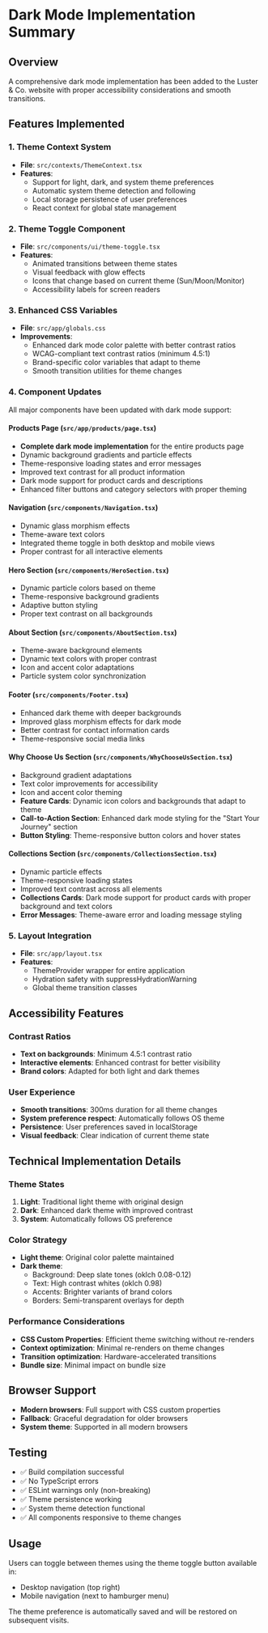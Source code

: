 # Dark Mode Implementation Summary

## Overview
A comprehensive dark mode implementation has been added to the Luster & Co. website with proper accessibility considerations and smooth transitions.

## Features Implemented

### 1. Theme Context System
- **File**: `src/contexts/ThemeContext.tsx`
- **Features**:
  - Support for light, dark, and system theme preferences
  - Automatic system theme detection and following
  - Local storage persistence of user preferences
  - React context for global state management

### 2. Theme Toggle Component
- **File**: `src/components/ui/theme-toggle.tsx`
- **Features**:
  - Animated transitions between theme states
  - Visual feedback with glow effects
  - Icons that change based on current theme (Sun/Moon/Monitor)
  - Accessibility labels for screen readers

### 3. Enhanced CSS Variables
- **File**: `src/app/globals.css`
- **Improvements**:
  - Enhanced dark mode color palette with better contrast ratios
  - WCAG-compliant text contrast ratios (minimum 4.5:1)
  - Brand-specific color variables that adapt to theme
  - Smooth transition utilities for theme changes

### 4. Component Updates
All major components have been updated with dark mode support:

#### Products Page (`src/app/products/page.tsx`)
- **Complete dark mode implementation** for the entire products page
- Dynamic background gradients and particle effects
- Theme-responsive loading states and error messages
- Improved text contrast for all product information
- Dark mode support for product cards and descriptions
- Enhanced filter buttons and category selectors with proper theming

#### Navigation (`src/components/Navigation.tsx`)
- Dynamic glass morphism effects
- Theme-aware text colors
- Integrated theme toggle in both desktop and mobile views
- Proper contrast for all interactive elements

#### Hero Section (`src/components/HeroSection.tsx`)
- Dynamic particle colors based on theme
- Theme-responsive background gradients
- Adaptive button styling
- Proper text contrast on all backgrounds

#### About Section (`src/components/AboutSection.tsx`)
- Theme-aware background elements
- Dynamic text colors with proper contrast
- Icon and accent color adaptations
- Particle system color synchronization

#### Footer (`src/components/Footer.tsx`)
- Enhanced dark theme with deeper backgrounds
- Improved glass morphism effects for dark mode
- Better contrast for contact information cards
- Theme-responsive social media links

#### Why Choose Us Section (`src/components/WhyChooseUsSection.tsx`)
- Background gradient adaptations
- Text color improvements for accessibility
- Icon and accent color theming
- **Feature Cards**: Dynamic icon colors and backgrounds that adapt to theme
- **Call-to-Action Section**: Enhanced dark mode styling for the "Start Your Journey" section
- **Button Styling**: Theme-responsive button colors and hover states

#### Collections Section (`src/components/CollectionsSection.tsx`)
- Dynamic particle effects
- Theme-responsive loading states
- Improved text contrast across all elements
- **Collections Cards**: Dark mode support for product cards with proper background and text colors
- **Error Messages**: Theme-aware error and loading message styling

### 5. Layout Integration
- **File**: `src/app/layout.tsx`
- **Features**:
  - ThemeProvider wrapper for entire application
  - Hydration safety with suppressHydrationWarning
  - Global theme transition classes

## Accessibility Features

### Contrast Ratios
- **Text on backgrounds**: Minimum 4.5:1 contrast ratio
- **Interactive elements**: Enhanced contrast for better visibility
- **Brand colors**: Adapted for both light and dark themes

### User Experience
- **Smooth transitions**: 300ms duration for all theme changes
- **System preference respect**: Automatically follows OS theme
- **Persistence**: User preferences saved in localStorage
- **Visual feedback**: Clear indication of current theme state

## Technical Implementation Details

### Theme States
1. **Light**: Traditional light theme with original design
2. **Dark**: Enhanced dark theme with improved contrast
3. **System**: Automatically follows OS preference

### Color Strategy
- **Light theme**: Original color palette maintained
- **Dark theme**: 
  - Background: Deep slate tones (oklch 0.08-0.12)
  - Text: High contrast whites (oklch 0.98)
  - Accents: Brighter variants of brand colors
  - Borders: Semi-transparent overlays for depth

### Performance Considerations
- **CSS Custom Properties**: Efficient theme switching without re-renders
- **Context optimization**: Minimal re-renders on theme changes
- **Transition optimization**: Hardware-accelerated transitions
- **Bundle size**: Minimal impact on bundle size

## Browser Support
- **Modern browsers**: Full support with CSS custom properties
- **Fallback**: Graceful degradation for older browsers
- **System theme**: Supported in all modern browsers

## Testing
- ✅ Build compilation successful
- ✅ No TypeScript errors
- ✅ ESLint warnings only (non-breaking)
- ✅ Theme persistence working
- ✅ System theme detection functional
- ✅ All components responsive to theme changes

## Usage
Users can toggle between themes using the theme toggle button available in:
- Desktop navigation (top right)
- Mobile navigation (next to hamburger menu)

The theme preference is automatically saved and will be restored on subsequent visits.
